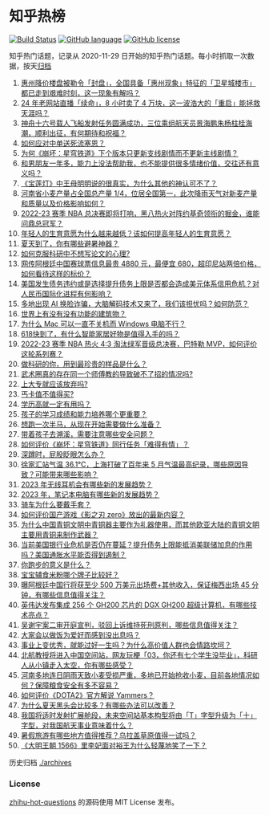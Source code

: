 # 知乎热榜
[![Build Status](https://github.com/ToWeLong/zhihu-hot-questions/workflows/CI/badge.svg)](https://github.com/ToWeLong/zhihu-hot-questions/actions)
[![GitHub language](https://img.shields.io/badge/language-golang-orange.svg)](https://golang.org/)
[![GitHub license](https://img.shields.io/github/license/ToWeLong/zhihu-hot-questions)](https://github.com/ToWeLong/zhihu-hot-questions/blob/main/LICENSE)

知乎热门话题，记录从 2020-11-29 日开始的知乎热门话题。每小时抓取一次数据，按天[归档](./archives)

<!-- BEGIN -->

1. [惠州降价楼盘被勒令「封盘」，全国具备「惠州现象」特征的「卫星城楼市」都已走到艰难时刻，这一现象有解吗？](https://www.zhihu.com/question/603631902)
1. [24 年老网站直播「续命」，8 小时卖了 4 万块，这一波浩大的「重启」能拯救天涯吗？](https://www.zhihu.com/question/603776523)
1. [神舟十六号载人飞船发射任务圆满成功，三位乘组航天员景海鹏朱杨柱桂海潮，顺利出征，有何期待和祝福？](https://www.zhihu.com/question/601725007)
1. [如何应对中单送死流塞恩？](https://www.zhihu.com/question/371512459)
1. [为何《崩坏：星穹铁道》下个版本只更新支线剧情而不更新主线剧情？](https://www.zhihu.com/question/603297891)
1. [和男朋友一年多，能力上没法帮助我，也不能提供很多情绪价值，交往还有意义吗？](https://www.zhihu.com/question/600477983)
1. [《宝莲灯》中王母明明说的很真实，为什么其他的神认可不了？](https://www.zhihu.com/question/601274808)
1. [河南省小麦产量占全国总产量 1/4，位居全国第一，此次降雨天气对新麦产量和质量以及价格影响如何？](https://www.zhihu.com/question/603799312)
1. [2022-23 赛季 NBA 总决赛即将打响，黑八热火对阵约基奇领衔的掘金，谁能问鼎总冠军？](https://www.zhihu.com/question/603800525)
1. [年轻人的生育意愿为什么越来越低？该如何提高年轻人的生育意愿？](https://www.zhihu.com/question/603504362)
1. [夏天到了，你有哪些避暑神器？](https://www.zhihu.com/question/277377529)
1. [如何克服科研中不想写论文的心理?](https://www.zhihu.com/question/442152051)
1. [网传阿根廷中国赛球票信息最贵 4880 元，最便宜 680，超印尼站两倍价格，如何看待这样的标价？](https://www.zhihu.com/question/603790970)
1. [美国发生债务违约或是选择提升债务上限是否都会造成美元体系信用危机？对人民币国际化进程有何影响？](https://www.zhihu.com/question/602981822)
1. [多地出现 AI 换脸诈骗，大脑解码技术又来了，我们该担忧吗？如何防范？](https://www.zhihu.com/question/603797685)
1. [世界上有没有没有功能的建筑物？](https://www.zhihu.com/question/485789184)
1. [为什么 Mac 可以一直不关机而 Windows 电脑不行？](https://www.zhihu.com/question/602382675)
1. [618快到了，有什么智能家居好物是值得入手的吗？](https://www.zhihu.com/question/603663227)
1. [2022-23 赛季 NBA 热火 4:3 淘汰绿军晋级总决赛，巴特勒 MVP，如何评价这轮系列赛？](https://www.zhihu.com/question/603776364)
1. [做科研的你，用到最珍贵的样品是什么？](https://www.zhihu.com/question/440564295)
1. [武术圈真的存在同一个师傅教的导致破不了招的情况吗?](https://www.zhihu.com/question/596966237)
1. [上大专就应该放弃吗?](https://www.zhihu.com/question/603478285)
1. [丐卡值不值得买?](https://www.zhihu.com/question/596939079)
1. [学历高就一定有用吗？](https://www.zhihu.com/question/603717481)
1. [孩子的学习成绩和能力培养哪个更重要？](https://www.zhihu.com/question/601950138)
1. [想跑一次半马，从现在开始需要做什么准备？](https://www.zhihu.com/question/602904126)
1. [带着孩子去溯溪，需要注意哪些安全问题？](https://www.zhihu.com/question/600189326)
1. [如何评价《崩坏：星穹铁道》同行任务「难得有情」？](https://www.zhihu.com/question/599287587)
1. [深蹲时，屁股眨眼怎么办？](https://www.zhihu.com/question/598679072)
1. [徐家汇站气温 36.1℃，上海打破了百年来 5 月气温最高纪录，哪些原因导致？可能带来哪些影响？](https://www.zhihu.com/question/603618063)
1. [2023 年无线耳机会有哪些新的发展趋势？](https://www.zhihu.com/question/600416492)
1. [2023 年，笔记本电脑有哪些新的发展趋势？](https://www.zhihu.com/question/600428369)
1. [骑车为什么要戴手套？](https://www.zhihu.com/question/600864192)
1. [如何评价国产游戏《影之刃 zero》放出的最新内容？](https://www.zhihu.com/question/263400733)
1. [为什么中国青铜文明中青铜器主要作为礼器使用，而其他欧亚大陆的青铜文明主要用青铜来制作武器？](https://www.zhihu.com/question/444438213)
1. [当前美国银行业危机是否仍在蔓延？提升债务上限能抵消美联储加息的作用吗？美国通胀水平能否得到遏制？](https://www.zhihu.com/question/602979053)
1. [你跑步的意义是什么？](https://www.zhihu.com/question/600679198)
1. [宝宝辅食米粉哪个牌子比较好？](https://www.zhihu.com/question/549451544)
1. [曝阿根廷中国行将获至少 500 万美元出场费+其他收入，保证梅西出场 45 分钟，有哪些信息值得关注？](https://www.zhihu.com/question/603618670)
1. [英伟达发布集成 256 个 GH200 芯片的 DGX GH200 超级计算机，有哪些技术亮点？](https://www.zhihu.com/question/603617327)
1. [吴谢宇案二审开庭宣判，驳回上诉维持死刑原判，哪些信息值得关注？](https://www.zhihu.com/question/603786730)
1. [大家会以做饭为爱好而感到没出息吗？](https://www.zhihu.com/question/601251447)
1. [事业上变优秀，就能过好一生吗？为什么高价值人群也会情路坎坷？](https://www.zhihu.com/question/599208875)
1. [北航教授将进入中国空间站，网友玩梗「03，你还有七个学生没毕业」，科研人从小镇走入太空，你有哪些感受？](https://www.zhihu.com/question/603802527)
1. [河南多地连日阴雨天致小麦受损严重，多地已开始抢收小麦，目前各地情况如何？保障粮食安全有多不容易？](https://www.zhihu.com/question/603608559)
1. [如何评价《DOTA2》官方解说 Yammers？](https://www.zhihu.com/question/603708369)
1. [为什么夏天黑头会比较多？有哪些办法可以改善？](https://www.zhihu.com/question/602350873)
1. [我国将适时发射扩展舱段，未来空间站基本构型将由「T」字型升级为「十」字型，对我国航天事业意味着什么？](https://www.zhihu.com/question/603592926)
1. [暑假旅游有哪些地方值得推荐？乌拉盖草原值得一试吗？](https://www.zhihu.com/question/603599256)
1. [《大明王朝 1566》里李妃面对裕王为什么轻蔑地笑了一下？](https://www.zhihu.com/question/603494099)

<!-- END -->

历史归档 [./archives](./archives)


### License
[zhihu-hot-questions](https://github.com/towelong/zhihu-hot-questions) 的源码使用 MIT License 发布。
